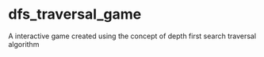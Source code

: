 # dfs_traversal_game
A interactive game created using the concept of depth first search traversal algorithm
